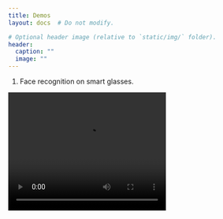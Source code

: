 ```yaml
---
title: Demos
layout: docs  # Do not modify.

# Optional header image (relative to `static/img/` folder).
header:
  caption: ""
  image: ""
---
```


1. Face recognition on smart glasses.
<video width="320" height="240" controls>
  <source src="demo_breath.mp4" type="video/mp4">
</video>
             

             

              

              